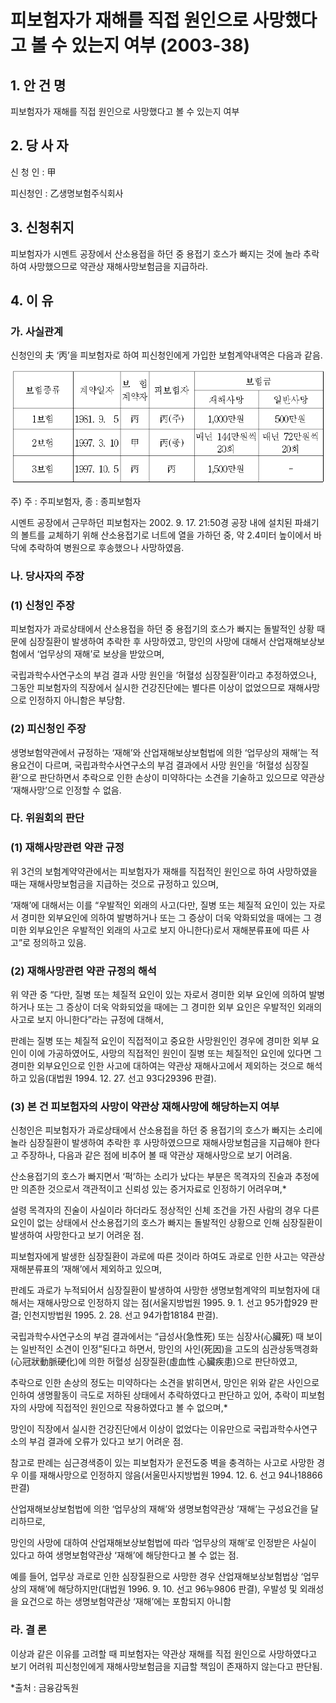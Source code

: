 # 피보험자가 재해를 직접 원인으로 사망했다고 볼 수 있는지 여부 (2003-38)


## 1. 안 건 명
피보험자가 재해를 직접 원인으로 사망했다고 볼 수 있는지 여부

## 2. 당 사 자

신 청 인 : 甲

피신청인 : 乙생명보험주식회사

## 3. 신청취지

피보험자가 시멘트 공장에서 산소용접을 하던 중 용접기 호스가 빠지는 것에 놀라 추락하여 사망했으므로 약관상 재해사망보험금을 지급하라.

## 4. 이   유

### 가. 사실관계

신청인의 夫 ‘丙’을 피보험자로 하여 피신청인에게 가입한 보험계약내역은 다음과 같음.


![alt image](https://raw.githubusercontent.com/aijinet/bodoc-claim-contents/master/contents/images/93_1.PNG)


<!--

보험종류
계약일자
보  험
계약자
피보험자
보험금
재해사망
일반사망
1보험
1981. 9.  5
丙
丙(주)
1,000만원
500만원
2보험
1997. 3. 10
甲
丙(종)
매년 144만원씩
20회
매년 72만원씩
20회
3보험
1997. 10. 5
丙
丙
1,500만원
-
-->
주) 주 : 주피보험자, 종 : 종피보험자

시멘트 공장에서 근무하던 피보험자는 2002. 9. 17. 21:50경 공장 내에 설치된 파쇄기의 볼트를 교체하기 위해 산소용접기로 너트에 열을 가하던 중, 약 2.4미터 높이에서 바닥에 추락하여 병원으로 후송했으나 사망하였음.

### 나. 당사자의 주장

### (1) 신청인 주장

피보험자가 과로상태에서 산소용접을 하던 중 용접기의 호스가 빠지는 돌발적인 상황 때문에 심장질환이 발생하여 추락한 후 사망하였고, 망인의 사망에 대해서 산업재해보상보험에서 ‘업무상의 재해’로 보상을 받았으며,

국립과학수사연구소의 부검 결과 사망 원인을 ‘허혈성 심장질환’이라고 추정하였으나, 그동안 피보험자의 직장에서 실시한 건강진단에는 별다른 이상이 없었으므로 재해사망으로 인정하지 아니함은 부당함.


### (2) 피신청인 주장

생명보험약관에서 규정하는 ‘재해’와 산업재해보상보험법에 의한 ‘업무상의 재해’는 적용요건이 다르며, 국립과학수사연구소의 부검 결과에서 사망 원인을 ‘허혈성 심장질환’으로 판단하면서 추락으로 인한 손상이 미약하다는 소견을 기술하고 있으므로 약관상 ‘재해사망’으로 인정할 수 없음.



### 다. 위원회의 판단

### (1) 재해사망관련 약관 규정

위 3건의 보험계약약관에서는 피보험자가 재해를 직접적인 원인으로 하여 사망하였을 때는 재해사망보험금을 지급하는 것으로 규정하고 있으며,

‘재해’에 대해서는 이를 “우발적인 외래의 사고(다만, 질병 또는 체질적 요인이 있는 자로서 경미한 외부요인에 의하여 발병하거나 또는 그 증상이 더욱 악화되었을 때에는 그 경미한 외부요인은 우발적인 외래의 사고로 보지 아니한다)로서 재해분류표에 따른 사고”로 정의하고 있음.


### (2) 재해사망관련 약관 규정의 해석

위 약관 중 “다만, 질병 또는 체질적 요인이 있는 자로서 경미한 외부 요인에 의하여 발병하거나 또는 그 증상이 더욱 악화되었을 때에는 그 경미한 외부 요인은 우발적인 외래의 사고로 보지 아니한다”라는 규정에 대해서,

판례는 질병 또는 체질적 요인이 직접적이고 중요한 사망원인인 경우에 경미한 외부 요인이 이에 가공하였어도, 사망의 직접적인 원인이 질병 또는 체질적인 요인에 있다면 그 경미한 외부요인으로 인한 사고에 대하여는 약관상 재해사고에서 제외하는 것으로 해석하고 있음(대법원 1994. 12. 27. 선고 93다29396 판결).

### (3) 본 건 피보험자의 사망이 약관상 재해사망에 해당하는지 여부

신청인은 피보험자가 과로상태에서 산소용접을 하던 중 용접기의 호스가 빠지는 소리에 놀라 심장질환이 발생하여 추락한 후 사망하였으므로 재해사망보험금을 지급해야 한다고 주장하나, 다음과 같은 점에 비추어 볼 때 약관상 재해사망으로 보기 어려움.

산소용접기의 호스가 빠지면서 ‘퍽’하는 소리가 났다는 부분은 목격자의 진술과 추정에만 의존한 것으로서 객관적이고 신뢰성 있는 증거자료로 인정하기 어려우며,*

설령 목격자의 진술이 사실이라 하더라도 정상적인 신체 조건을 가진 사람의 경우 다른 요인이 없는 상태에서 산소용접기의 호스가 빠지는 돌발적인 상황으로 인해 심장질환이 발생하여 사망한다고 보기 어려운 점.

피보험자에게 발생한 심장질환이 과로에 따른 것이라 하여도 과로로 인한 사고는 약관상 재해분류표의 ‘재해’에서 제외하고 있으며,

판례도 과로가 누적되어서 심장질환이 발생하여 사망한 생명보험계약의 피보험자에 대해서는 재해사망으로 인정하지 않는 점(서울지방법원 1995. 9. 1. 선고 95가합929 판결; 인천지방법원 1995. 2. 28. 선고 94가합18184 판결).

국립과학수사연구소의 부검 결과에서는 “급성사(急性死) 또는 심장사(心臟死) 때 보이는 일반적인 소견이 인정”된다고 하면서, 망인의 사인(死因)을 고도의 심관상동맥경화(心冠狀動脈硬化)에 의한 허혈성 심장질환(虛血性 心臟疾患)으로 판단하였고,

추락으로 인한 손상의 정도는 미약하다는 소견을 밝히면서, 망인은 위와 같은 사인으로 인하여 생명활동이 극도로 저하된 상태에서 추락하였다고 판단하고 있어, 추락이 피보험자의 사망에 직접적인 원인으로 작용하였다고 볼 수 없으며,*

망인이 직장에서 실시한 건강진단에서 이상이 없었다는 이유만으로 국립과학수사연구소의 부검 결과에 오류가 있다고 보기 어려운 점.

참고로 판례는 심근경색증이 있는 피보험자가 운전도중 벽을 충격하는 사고로 사망한 경우 이를 재해사망으로 인정하지 않음(서울민사지방법원 1994. 12. 6. 선고 94나18866 판결)

산업재해보상보험법에 의한 ‘업무상의 재해’와 생명보험약관상 ‘재해’는 구성요건을 달리하므로,

망인의 사망에 대하여 산업재해보상보험법에 따라 ‘업무상의 재해’로 인정받은 사실이 있다고 하여 생명보험약관상 ‘재해’에 해당한다고 볼 수 없는 점.

예를 들어, 업무상 과로로 인한 심장질환으로 사망한 경우 산업재해보상보험법상 ‘업무상의 재해’에 해당하지만(대법원 1996. 9. 10. 선고 96누9806 판결), 우발성 및 외래성을 요건으로 하는 생명보험약관상 ‘재해’에는 포함되지 아니함

### 라. 결  론

이상과 같은 이유를 고려할 때 피보험자는 약관상 재해를 직접 원인으로 사망하였다고 보기 어려워 피신청인에게 재해사망보험금을 지급할 책임이 존재하지 않는다고 판단됨.

*출처 : 금융감독원


